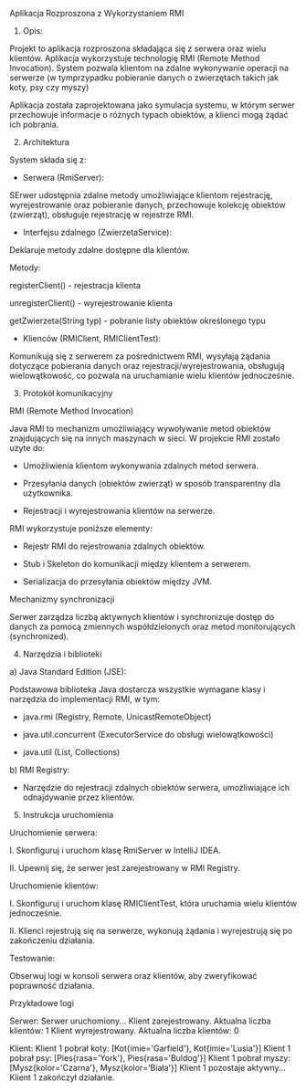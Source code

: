 Aplikacja Rozproszona z Wykorzystaniem RMI

1. Opis:

Projekt to aplikacja rozproszona składająca się z serwera oraz wielu klientów. Aplikacja wykorzystuje technologię RMI (Remote Method Invocation). System pozwala klientom na zdalne wykonywanie operacji na serwerze (w tymprzypadku  pobieranie danych o zwierzętach takich jak koty, psy czy myszy)

Aplikacja została zaprojektowana jako symulacja systemu, w którym serwer przechowuje informacje o różnych typach obiektów, a klienci mogą żądać ich pobrania.

2. Architektura

System składa się z:

- Serwera (RmiServer):

SErwer udostępnia zdalne metody umożliwiające klientom rejestrację, wyrejestrowanie oraz pobieranie danych, przechowuje kolekcję obiektów (zwierząt), obsługuje rejestrację w rejestrze RMI.

- Interfejsu zdalnego (ZwierzetaService):

Deklaruje metody zdalne dostępne dla klientów.

Metody:

registerClient() - rejestracja klienta

unregisterClient() - wyrejestrowanie klienta

getZwierzeta(String typ) - pobranie listy obiektów określonego typu

- Klienców (RMIClient, RMIClientTest):

Komunikują się z serwerem za pośrednictwem RMI, wysyłają żądania dotyczące pobierania danych oraz rejestracji/wyrejestrowania, obsługują wielowątkowość, co pozwala na uruchamianie wielu klientów jednocześnie.

3. Protokół komunikacyjny

RMI (Remote Method Invocation)

Java RMI to mechanizm umożliwiający wywoływanie metod obiektów znajdujących się na innych maszynach w sieci. W projekcie RMI zostało użyte do:

- Umożliwienia klientom wykonywania zdalnych metod serwera.

- Przesyłania danych (obiektów zwierząt) w sposób transparentny dla użytkownika.

- Rejestracji i wyrejestrowania klientów na serwerze.

RMI wykorzystuje poniższe elementy:

- Rejestr RMI do rejestrowania zdalnych obiektów.

- Stub i Skeleton do komunikacji między klientem a serwerem.

- Serializacja do przesyłania obiektów między JVM.

Mechanizmy synchronizacji

Serwer zarządza liczbą aktywnych klientów i synchronizuje dostęp do danych za pomocą zmiennych współdzielonych oraz metod monitorujących (synchronized).

4. Narzędzia i biblioteki

a) Java Standard Edition (JSE):

Podstawowa biblioteka Java dostarcza wszystkie wymagane klasy i narzędzia do implementacji RMI, w tym:

- java.rmi (Registry, Remote, UnicastRemoteObject)

- java.util.concurrent (ExecutorService do obsługi wielowątkowości)

- java.util (List, Collections)

b) RMI Registry:

- Narzędzie do rejestracji zdalnych obiektów serwera, umożliwiające ich odnajdywanie przez klientów.

5. Instrukcja uruchomienia

Uruchomienie serwera:

 I. Skonfiguruj i uruchom klasę RmiServer w IntelliJ IDEA.

 II. Upewnij się, że serwer jest zarejestrowany w RMI Registry.

Uruchomienie klientów:

 I. Skonfiguruj i uruchom klasę RMIClientTest, która uruchamia wielu klientów jednocześnie.

 II. Klienci rejestrują się na serwerze, wykonują żądania i wyrejestrują się po zakończeniu działania.

Testowanie:

Obserwuj logi w konsoli serwera oraz klientów, aby zweryfikować poprawność działania.

Przykładowe logi

Serwer:
Serwer uruchomiony...
Klient zarejestrowany. Aktualna liczba klientów: 1
Klient wyrejestrowany. Aktualna liczba klientów: 0

Klient:
Klient 1 pobrał koty: [Kot{imie='Garfield'}, Kot{imie='Lusia'}]
Klient 1 pobrał psy: [Pies{rasa='York'}, Pies{rasa='Buldog'}]
Klient 1 pobrał myszy: [Mysz{kolor='Czarna'}, Mysz{kolor='Biała'}]
Klient 1 pozostaje aktywny...
Klient 1 zakończył działanie.
